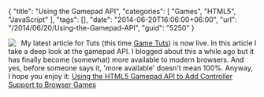 {
	"title": "Using the Gamepad API",
	"categories": [
		"Games",
		"HTML5",
		"JavaScript"
	],
	"tags": [],
	"date": "2014-06-20T16:06:00+06:00",
	"url": "/2014/06/20/Using-the-Gamepad-API",
	"guid": "5250"
}

<p>
<img src="http://static.raymondcamden.com/images/html5-gamepad-api.png" style="float:left;margin-right:10px;" /> My latest article for Tuts (this time <a href="http://gamedevelopment.tutsplus.com">Game Tuts</a>) is now live. In this article I take a deep look at the gamepad API. I blogged about this a while ago but it has finally become (somewhat) more available to modern browsers. And yes, before someone says it, 'more available' doesn't mean 100%. Anyway, I hope you enjoy it: <a href="http://gamedevelopment.tutsplus.com/tutorials/using-the-html5-gamepad-api-to-add-controller-support-to-browser-games--cms-21345">Using the HTML5 Gamepad API to Add Controller Support to Browser Games</a>
</p>

<br clear="left">